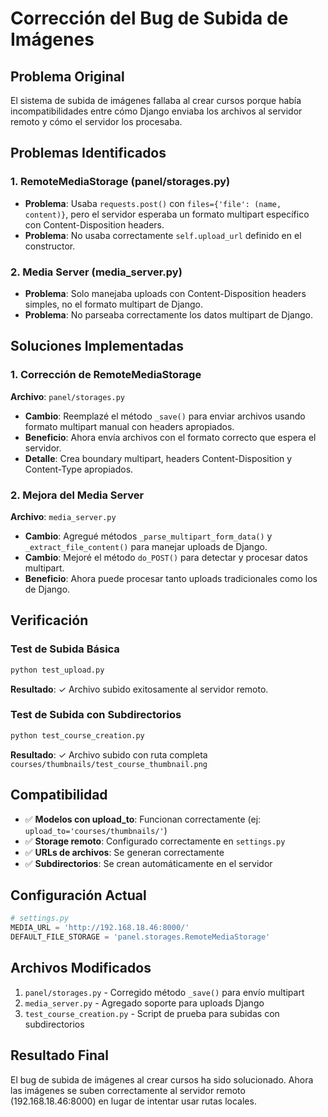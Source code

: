 # Corrección del Bug de Subida de Imágenes

## Problema Original
El sistema de subida de imágenes fallaba al crear cursos porque había incompatibilidades entre cómo Django enviaba los archivos al servidor remoto y cómo el servidor los procesaba.

## Problemas Identificados

### 1. RemoteMediaStorage (panel/storages.py)
- **Problema**: Usaba `requests.post()` con `files={'file': (name, content)}`, pero el servidor esperaba un formato multipart específico con Content-Disposition headers.
- **Problema**: No usaba correctamente `self.upload_url` definido en el constructor.

### 2. Media Server (media_server.py)
- **Problema**: Solo manejaba uploads con Content-Disposition headers simples, no el formato multipart de Django.
- **Problema**: No parseaba correctamente los datos multipart de Django.

## Soluciones Implementadas

### 1. Corrección de RemoteMediaStorage
**Archivo**: `panel/storages.py`

- **Cambio**: Reemplazé el método `_save()` para enviar archivos usando formato multipart manual con headers apropiados.
- **Beneficio**: Ahora envía archivos con el formato correcto que espera el servidor.
- **Detalle**: Crea boundary multipart, headers Content-Disposition y Content-Type apropiados.

### 2. Mejora del Media Server
**Archivo**: `media_server.py`

- **Cambio**: Agregué métodos `_parse_multipart_form_data()` y `_extract_file_content()` para manejar uploads de Django.
- **Cambio**: Mejoré el método `do_POST()` para detectar y procesar datos multipart.
- **Beneficio**: Ahora puede procesar tanto uploads tradicionales como los de Django.

## Verificación

### Test de Subida Básica
```bash
python test_upload.py
```
**Resultado**: ✓ Archivo subido exitosamente al servidor remoto.

### Test de Subida con Subdirectorios
```bash
python test_course_creation.py
```
**Resultado**: ✓ Archivo subido con ruta completa `courses/thumbnails/test_course_thumbnail.png`

## Compatibilidad

- ✅ **Modelos con upload_to**: Funcionan correctamente (ej: `upload_to='courses/thumbnails/'`)
- ✅ **Storage remoto**: Configurado correctamente en `settings.py`
- ✅ **URLs de archivos**: Se generan correctamente
- ✅ **Subdirectorios**: Se crean automáticamente en el servidor

## Configuración Actual

```python
# settings.py
MEDIA_URL = 'http://192.168.18.46:8000/'
DEFAULT_FILE_STORAGE = 'panel.storages.RemoteMediaStorage'
```

## Archivos Modificados

1. `panel/storages.py` - Corregido método `_save()` para envío multipart
2. `media_server.py` - Agregado soporte para uploads Django
3. `test_course_creation.py` - Script de prueba para subidas con subdirectorios

## Resultado Final

El bug de subida de imágenes al crear cursos ha sido solucionado. Ahora las imágenes se suben correctamente al servidor remoto (192.168.18.46:8000) en lugar de intentar usar rutas locales.